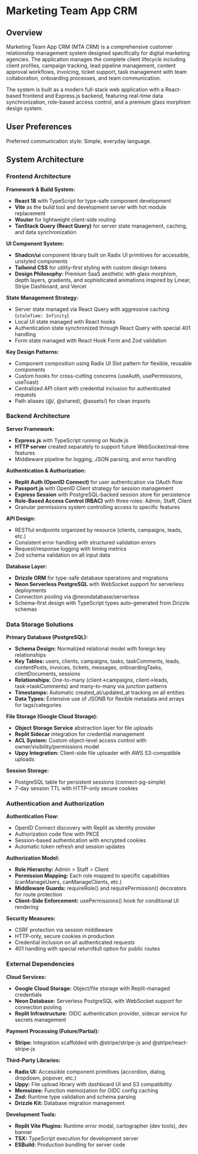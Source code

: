 # Marketing Team App CRM

## Overview

Marketing Team App CRM (MTA CRM) is a comprehensive customer relationship management system designed specifically for digital marketing agencies. The application manages the complete client lifecycle including client profiles, campaign tracking, lead pipeline management, content approval workflows, invoicing, ticket support, task management with team collaboration, onboarding processes, and team communication.

The system is built as a modern full-stack web application with a React-based frontend and Express.js backend, featuring real-time data synchronization, role-based access control, and a premium glass morphism design system.

## User Preferences

Preferred communication style: Simple, everyday language.

## System Architecture

### Frontend Architecture

**Framework & Build System:**
- **React 18** with TypeScript for type-safe component development
- **Vite** as the build tool and development server with hot module replacement
- **Wouter** for lightweight client-side routing
- **TanStack Query (React Query)** for server state management, caching, and data synchronization

**UI Component System:**
- **Shadcn/ui** component library built on Radix UI primitives for accessible, unstyled components
- **Tailwind CSS** for utility-first styling with custom design tokens
- **Design Philosophy:** Premium SaaS aesthetic with glass morphism, depth layers, gradients, and sophisticated animations inspired by Linear, Stripe Dashboard, and Vercel

**State Management Strategy:**
- Server state managed via React Query with aggressive caching (`staleTime: Infinity`)
- Local UI state managed with React hooks
- Authentication state synchronized through React Query with special 401 handling
- Form state managed with React Hook Form and Zod validation

**Key Design Patterns:**
- Component composition using Radix UI Slot pattern for flexible, reusable components
- Custom hooks for cross-cutting concerns (useAuth, usePermissions, useToast)
- Centralized API client with credential inclusion for authenticated requests
- Path aliases (@/, @shared/, @assets/) for clean imports

### Backend Architecture

**Server Framework:**
- **Express.js** with TypeScript running on Node.js
- **HTTP server** created separately to support future WebSocket/real-time features
- Middleware pipeline for logging, JSON parsing, and error handling

**Authentication & Authorization:**
- **Replit Auth (OpenID Connect)** for user authentication via OAuth flow
- **Passport.js** with OpenID Client strategy for session management
- **Express Session** with PostgreSQL-backed session store for persistence
- **Role-Based Access Control (RBAC)** with three roles: Admin, Staff, Client
- Granular permissions system controlling access to specific features

**API Design:**
- RESTful endpoints organized by resource (clients, campaigns, leads, etc.)
- Consistent error handling with structured validation errors
- Request/response logging with timing metrics
- Zod schema validation on all input data

**Database Layer:**
- **Drizzle ORM** for type-safe database operations and migrations
- **Neon Serverless PostgreSQL** with WebSocket support for serverless deployments
- Connection pooling via @neondatabase/serverless
- Schema-first design with TypeScript types auto-generated from Drizzle schemas

### Data Storage Solutions

**Primary Database (PostgreSQL):**
- **Schema Design:** Normalized relational model with foreign key relationships
- **Key Tables:** users, clients, campaigns, tasks, taskComments, leads, contentPosts, invoices, tickets, messages, onboardingTasks, clientDocuments, sessions
- **Relationships:** One-to-many (client→campaigns, client→leads, task→taskComments) and many-to-many via junction patterns
- **Timestamps:** Automatic created_at/updated_at tracking on all entities
- **Data Types:** Extensive use of JSONB for flexible metadata and arrays for tags/categories

**File Storage (Google Cloud Storage):**
- **Object Storage Service** abstraction layer for file uploads
- **Replit Sidecar** integration for credential management
- **ACL System:** Custom object-level access control with owner/visibility/permissions model
- **Uppy Integration:** Client-side file uploader with AWS S3-compatible uploads

**Session Storage:**
- PostgreSQL table for persistent sessions (connect-pg-simple)
- 7-day session TTL with HTTP-only secure cookies

### Authentication and Authorization

**Authentication Flow:**
- OpenID Connect discovery with Replit as identity provider
- Authorization code flow with PKCE
- Session-based authentication with encrypted cookies
- Automatic token refresh and session updates

**Authorization Model:**
- **Role Hierarchy:** Admin > Staff > Client
- **Permission Mapping:** Each role mapped to specific capabilities (canManageUsers, canManageClients, etc.)
- **Middleware Guards:** requireRole() and requirePermission() decorators for route protection
- **Client-Side Enforcement:** usePermissions() hook for conditional UI rendering

**Security Measures:**
- CSRF protection via session middleware
- HTTP-only, secure cookies in production
- Credential inclusion on all authenticated requests
- 401 handling with special returnNull option for public routes

### External Dependencies

**Cloud Services:**
- **Google Cloud Storage:** Object/file storage with Replit-managed credentials
- **Neon Database:** Serverless PostgreSQL with WebSocket support for connection pooling
- **Replit Infrastructure:** OIDC authentication provider, sidecar service for secrets management

**Payment Processing (Future/Partial):**
- **Stripe:** Integration scaffolded with @stripe/stripe-js and @stripe/react-stripe-js

**Third-Party Libraries:**
- **Radix UI:** Accessible component primitives (accordion, dialog, dropdown, popover, etc.)
- **Uppy:** File upload library with dashboard UI and S3 compatibility
- **Memoizee:** Function memoization for OIDC config caching
- **Zod:** Runtime type validation and schema parsing
- **Drizzle Kit:** Database migration management

**Development Tools:**
- **Replit Vite Plugins:** Runtime error modal, cartographer (dev tools), dev banner
- **TSX:** TypeScript execution for development server
- **ESBuild:** Production bundling for server code
